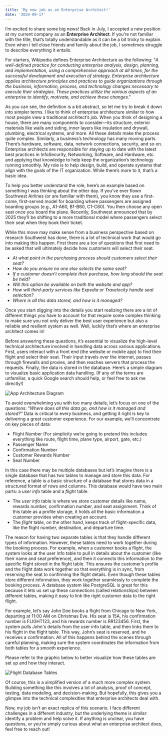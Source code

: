 ```yaml
---
title: 'My new job as an Enterprise Architect!'
date: '2024-09-17'
---
```


I’m excited to share some big news! Back in July, I accepted a new position at my current company as an **Enterprise Architect**. If you’re not familiar with the title, that’s totally understandable as it can be a bit tricky to explain. Even when I tell close friends and family about the job, I sometimes struggle to describe everything it entails.

For starters, Wikipedia defines Enterprise Architecture as the following: “*A well-defined practice for conducting enterprise analysis, design, planning, and implementation, using a comprehensive approach at all times, for the successful development and execution of strategy. Enterprise architecture applies architecture principles and practices to guide organizations through the business, information, process, and technology changes necessary to execute their strategies. These practices utilize the various aspects of an enterprise to identify, motivate, and achieve these changes*." 

As you can see, the definition is a bit abstract, so let me try to break it down into simpler terms.
I like to think of enterprise architecture similar to how most people view a traditional architect’s job. When you think of designing a house, there are many components to consider—its structure, exterior materials like walls and siding, inner layers like insulation and drywall, plumbing, electrical systems, and more. All these details make the process quite complex. Similarly, a business’s technology has many moving parts. There’s hardware, software, data, network connections, security, and so on. Enterprise architects are responsible for staying up to date with the latest best practices in InfoSecurity, Networking, Software, and Hardware, etc. and applying that knowledge to help keep the organization’s technology running smoothly. My role is to help design, build, and operate systems that align with the goals of the IT organization. While there’s more to it, that’s a basic idea.

To help you better understand the role, here’s an example based on something I was thinking about the other day. If you’ve ever flown Southwest Airlines (or are familiar with them), you know they use a first-come, first-served model for boarding where passengers are assigned boarding groups (e.g., A1-A60, B1-B60, C1-C60). You then choose any open seat once you board the plane. Recently, Southwest announced that by 2025 they’ll be shifting to a more traditional model where passengers select their seat when they book their ticket.

While this move may make sense from a business perspective based on research Southwest has done, there is a lot of technical work that would go into making this happen. First there are a ton of questions that first need to be asked that will ultimately decide how customers will select their seat. 

- *At what point in the purchasing process should customers select their seat?*
- *How do you ensure no one else selects the same seat?*
- *If a customer doesn’t complete their purchase, how long should the seat be held?*
- *Will this option be available on both the website and app?*
- *How will third-party services like Expedia or Travelocity handle seat selection?*
- *Where is all this data stored, and how is it managed?*

Once you start digging into the details you start realizing there are a lot of different things you have to account for that require some complex thinking to make sure you not only deliver the best user experience but also a reliable and resilient system as well. Well, luckily that’s where an enterprise architect comes in!

Before answering these questions, it’s essential to visualize the high-level technical architecture involved in handling data across various applications. First, users interact with a front end (the website or mobile app) to find their flight and select their seat. Their input travels over the internet, passes through firewalls and proxies, and then reaches servers that process the requests. Finally, the data is stored in the database. Here’s a simple diagram to visualize basic application data handling. (If any of the terms are unfamiliar, a quick Google search should help, or feel free to ask me directly!)

![App Architecture Diagram](/images/App_Architecture_Diagram.jpg "App Architecture Diagram")

To avoid overwhelming you with too many details, let’s focus on one of the questions: “*Where does all this data go, and how is it managed and stored?”* Data is critical to every business, and getting it right is key to delivering a great customer experience. For our example, we’ll concentrate on key pieces of data:

- Flight Number (For simplicity we’re going to pretend this includes everything like route, flight time, plane type, airport, gate, etc.)
- Passenger Name
- Confirmation Number
- Customer Rewards Number
- Seat Number

In this case there may be multiple databases but let’s imagine there is a single database that has two tables to manage and store this data. For reference, a table is a basic structure of a database that stores data in a structured format of rows and columns. This database would have two main parts: a *user info* table and a *flight* table.
- The *user info* table is where we store customer details like name, rewards number, confirmation number, and seat assignment. Think of this table as a profile storage, it holds all the basic information a customer provides when creating an account.
- The *flight* table, on the other hand, keeps track of flight-specific data, like the flight number, destination, and departure time.

The reason for having two separate tables is that they handle different types of information. However, these tables need to work together during the booking process. For example, when a customer books a flight, the system looks at the user info table to pull in details about the customer (like their name and seat preference), and then it connects this information to the specific flight stored in the flight table. This ensures the customer’s profile and the flight data work together so that everything is in sync, from reserving the seat to confirming the flight details. Even though these tables store different information, they work together seamlessly to complete the booking process. A database system like PostgreSQL is great for this because it lets us set up these connections (called relationships) between different tables, making it easy to link the right customer data to the right flight.

For example, let’s say John Doe books a flight from Chicago to New York, departing at 11:00 AM on Christmas Eve. His seat is 15A, his confirmation number is FLIGHT123, and his rewards number is RR123456. First, the system pulls John's details from the user info table, and then links them to his flight in the flight table. This way, John’s seat is reserved, and he receives a confirmation. All of this happens behind the scenes through careful planning, making sure the system coordinates the information from both tables for a smooth experience.

Please refer to the graphic below to better visualize how these tables are set up and how they interact.

![Flight Database Tables](/images/Flight_Database_Tables.jpg "Flight Database Tables")

Of course, this is a simplified version of a much more complex system. Building something like this involves a lot of analysis, proof of concept, testing, data modeling, and decision-making. But hopefully, this gives you a glimpse into the technical complexities that enterprise architects deal with.

Now, my job isn’t an exact replica of this scenario. I face different challenges in a different industry, but the underlying theme is similar: identify a problem and help solve it. If anything is unclear, you have questions, or you’re simply curious about what an enterprise architect does, feel free to reach out!
